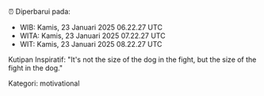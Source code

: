 ⏰ Diperbarui pada:
- WIB: Kamis, 23 Januari 2025 06.22.27 UTC
- WITA: Kamis, 23 Januari 2025 07.22.27 UTC
- WIT: Kamis, 23 Januari 2025 08.22.27 UTC

Kutipan Inspiratif:
"It's not the size of the dog in the fight, but the size of the fight in the dog."


Kategori: motivational

